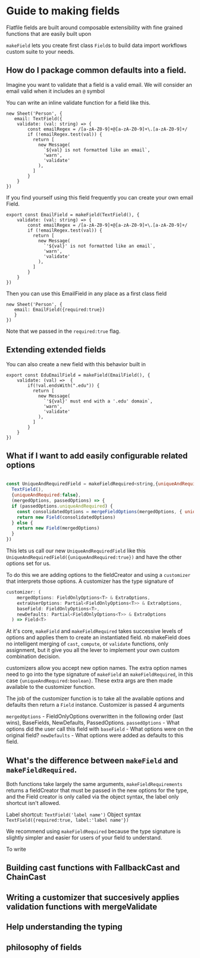 # Guide to making fields

Flatfile fields are built around composable extensibility with fine grained functions that are easily built upon

`makeField` lets you create first class `Field`s to build data import workflows custom suite to your needs.

## How do I package common defaults into a field.

Imagine you want to validate that a field is a valid email. We will consider an email valid when it includes an `@` symbol

You can write an inline validate function for a field like this.

```
new Sheet('Person', {
   email: TextField({
	validate: (val: string) => {
		const emailRegex = /[a-zA-Z0-9]+@[a-zA-Z0-9]+\.[a-zA-Z0-9]+/
        if (!emailRegex.test(val)) {
          return [
            new Message(
              `${val} is not formatted like an email`,
              'warn',
              'validate'
            ),
          ]
        }
	}
})
```

If you find yourself using this field frequently you can create your own email Field.

```
export const EmailField = makeField(TextField(), {
	validate: (val: string) => {
		const emailRegex = /[a-zA-Z0-9]+@[a-zA-Z0-9]+\.[a-zA-Z0-9]+/
        if (!emailRegex.test(val)) {
          return [
            new Message(
              `'${val}' is not formatted like an email`,
              'warn',
              'validate'
            ),
          ]
        }
	}
})
```

Then you can use this EmailField in any place as a first class field

```
new Sheet('Person', {
   email: EmailField({required:true})
   }
})
```

Note that we passed in the `required:true` flag.

## Extending extended fields

You can also create a new field with this behavior built in

```
export const EduEmailField = makeField(EmailField(), {
	validate: (val) =>  {
		if(!val.endsWith(".edu")) {
	      return [
            new Message(
              `'${val}' must end with a '.edu' domain`,
              'warn',
              'validate'
            ),
          ]
		}
	}
})
```


## What if I want to add easily configurable related options

```js

const UniqueAndRequiredField = makeFieldRequired<string,{uniqueAndRequired:boolean}>(
  TextField(),
  {uniqueAndRequired:false},
  (mergedOptions, passedOptions) => {
  if (passedOptions.uniqueAndRequired) {
    const consolidatedOptions = mergeFieldOptions(mergedOptions, { unique: true, required: true })
    return new Field(consolidatedOptions)
  } else {
    return new Field(mergedOptions)
  }
})

```
This lets us call our new `UniqueAndRequiredField` like this `UniqueAndRequiredField({uniqueAndRequired:true})` and have the other options set for us. 


To do this we are adding options to the fieldCreator and  using a `customizer` that interprets those options.  A customizer has the type signature of

```js
customizer: (
    mergedOptions: FieldOnlyOptions<T> & ExtraOptions,
    extraUserOptions: Partial<FieldOnlyOptions<T>> & ExtraOptions,
    baseField: FieldOnlyOptions<T>,
    newDefaults: Partial<FieldOnlyOptions<T>> & ExtraOptions
  ) => Field<T>
```

At it's core, `makeField` and `makeFieldRequired` takes successive levels of options and applies them to create an instantiated field.  nb makeField does no intelligent merging of `cast`, `compute`, or `validate` functions, only assignment, but it give you all the lever to implement your own custom combination decision.  

customizers allow you accept new option names.  The extra option names need to go into the type signature of `makeField` an `makeFieldRequired`, in this case `{uniqueAndRequired:boolean}`.  These extra args are then made available to the customizer function.

The job of the customizer function is to take all the available options and defaults then return a `Field` instance.  Customizer is passed 4 arguments

`mergedOptions` - FieldOnlyOptions overwritten in the following order (last wins), BaseFields, NewDefaults, PassedOptions.
`passedOptions` - What options did the user call this field with
`baseField` - What options were on the original field?
`newDefaults` - What options were added as defaults to this field.

## What's the difference between `makeField` and `makeFieldRequired`.

Both functions take largely the same arguments, `makeFieldRequirements` returns a fieldCreator that must be passed in the new options for the type, and the Field creator is only called via the object syntax, the label only shortcut isn't allowed.

Label shortcut:
`TextField('label name')`
Object syntax
`TextField({required:true, label:'label name'})`


We recommend using `makeFieldRequired` because the type signature is slightly simpler and easier for users of your field to understand.


To write
## Building cast functions with FallbackCast and ChainCast
## Writing a customizer that succesively applies validation functions with mergeValidate
## Help understanding the typing
## philosophy of fields

